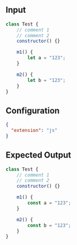 
## Input
```javascript input
class Test {
    // comment 1
    // comment 2
    constructor() {}

    m1() {
        let a = "123";
    }

    m2() {
        let b = "123";
    }
}
```

## Configuration
```json configuration
{
  "extension": "js"
}
```

## Expected Output
```javascript expected output
class Test {
    // comment 1
    // comment 2
    constructor() {}

    m1() {
        const a = "123";
    }

    m2() {
        const b = "123";
    }
}
```
